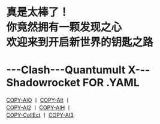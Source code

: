 # 真是太棒了！<br>你竟然拥有一颗发现之心<br>欢迎来到开启新世界的钥匙之路

# ---Clash---Quantumult X---Shadowrocket FOR .YAML
[COPY-AIO](https://raw.githubusercontent.com/O7Y0/Attached/server/AIO.yaml)  丨  [COPY-AIt](https://raw.githubusercontent.com/O7Y0/Attached/server/AIT.yaml)  丨  
[COPY-AI2](https://raw.githubusercontent.com/O7Y0/Attached/server/AI2.yaml)  丨  [COPY-AIH](https://raw.githubusercontent.com/O7Y0/Attached/server/AIH.yaml)  丨    
[COPY-CollEct](https://raw.githubusercontent.com/O7Y0/Attached/server/CollEct.yaml)  丨    [COPY-AI3](https://raw.githubusercontent.com/O7Y0/Attached/server/AI3.TXT)
